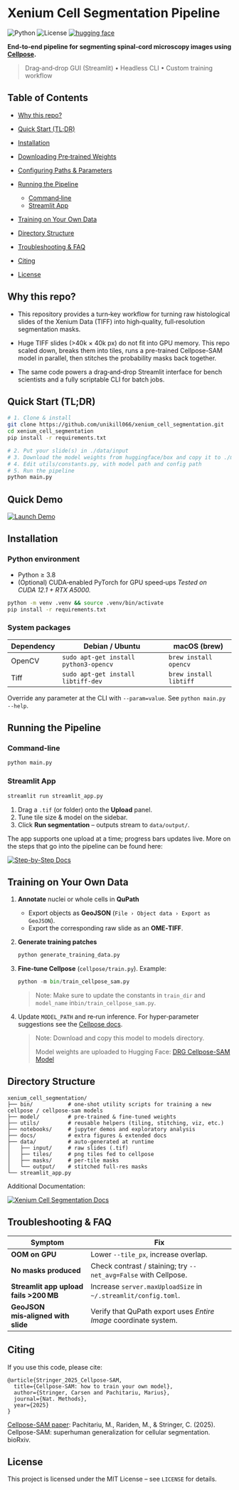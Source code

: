 # Xenium Cell Segmentation Pipeline

![Python](https://img.shields.io/badge/python-3.8%2B-blue?logo=python)
![License](https://img.shields.io/github/license/unikill066/xenium_cell_segmentation)
[![hugging face](https://huggingface.co/datasets/huggingface/badges/resolve/main/model-on-hf-md.svg)](https://huggingface.co/unikill066/drg_cellpose_sam_model)


**End‑to‑end pipeline for segmenting spinal‑cord microscopy images using [Cellpose](https://github.com/MouseLand/cellpose).**

> Drag‑and‑drop GUI (Streamlit) • Headless CLI • Custom training workflow

## Table of Contents

* [Why this repo?](#why-this-repo)
* [Quick Start (TL;DR)](#quick-start-tldr)
* [Installation](#installation)
* [Downloading Pre‑trained Weights](#downloading-pre-trained-weights)
* [Configuring Paths & Parameters](#configuring-paths--parameters)
* [Running the Pipeline](#running-the-pipeline)

  * [Command‑line](#command-line)
  * [Streamlit App](#streamlit-app)
* [Training on Your Own Data](#training-on-your-own-data)
* [Directory Structure](#directory-structure)
* [Troubleshooting & FAQ](#troubleshooting--faq)
* [Citing](#citing)
* [License](#license)

## Why this repo?

- This repository provides a turn‑key workflow for turning raw histological slides of the Xenium Data (TIFF) into high‑quality, full‑resolution segmentation masks. 

- Huge TIFF slides (>40k × 40k px) do not fit into GPU memory. This repo scaled down, breaks them into tiles, runs a pre-trained Cellpose-SAM model in parallel, then stitches the probability masks back together.

- The same code powers a drag‑and‑drop Streamlit interface for bench scientists and a fully scriptable CLI for batch jobs.

## Quick Start (TL;DR)

```bash
# 1. Clone & install
git clone https://github.com/unikill066/xenium_cell_segmentation.git
cd xenium_cell_segmentation
pip install -r requirements.txt

# 2. Put your slide(s) in ./data/input
# 3. Download the model weights from huggingface/box and copy it to ./model/ model directory (see below)
# 4. Edit utils/constants.py, with model path and config path 
# 5. Run the pipeline
python main.py
```
## Quick Demo
[![Launch Demo](https://img.shields.io/badge/Launch-Demo-red?style=for-the-badge&logo=streamlit&logoColor=white)](demo/xenium_seg_cellposesam_demo.mp4)



## Installation

### Python environment

* Python ≥ 3.8
* (Optional) CUDA‑enabled PyTorch for GPU speed‑ups
  *Tested on CUDA 12.1 + RTX A5000.*

```bash
python -m venv .venv && source .venv/bin/activate
pip install -r requirements.txt
```

### System packages

| Dependency | Debian / Ubuntu                       | macOS (brew)           |
| ---------- | ------------------------------------- | ---------------------- |
| OpenCV     | `sudo apt-get install python3-opencv` | `brew install opencv`  |
| Tiff       | `sudo apt-get install libtiff-dev`    | `brew install libtiff` |

Override any parameter at the CLI with `--param=value`. See `python main.py --help`.

## Running the Pipeline

### Command‑line

```bash
python main.py
```

### Streamlit App

```bash
streamlit run streamlit_app.py
```

1. Drag a `.tif` (or folder) onto the **Upload** panel.
2. Tune tile size & model on the sidebar.
3. Click **Run segmentation** – outputs stream to `data/output/`.

The app supports one upload at a time; progress bars updates live. More on the steps that go into the pipeline can be found here: <p align="left">
  <a href="docs/step_process.md">
    <img src="https://img.shields.io/badge/Step–by–Step-Docs-blue?style=for-the-badge" alt="Step-by-Step Docs">
  </a>
</p>


## Training on Your Own Data

1. **Annotate** nuclei or whole cells in **QuPath**

   * Export objects as **GeoJSON** (`File › Object data › Export as GeoJSON`).
   * Export the corresponding raw slide as an **OME‑TIFF**.

2. **Generate training patches**

   ```bash
   python generate_training_data.py
   ```

3. **Fine‑tune Cellpose** (`cellpose/train.py`). Example:

   ```python
   python -m bin/train_cellpose_sam.py
   ```

   > Note: Make sure to update the constants in `train_dir` and `model_name` in`bin/train_cellpose_sam.py`.

4. Update `MODEL_PATH` and re‑run inference.
   For hyper‑parameter suggestions see the [Cellpose docs](https://cellpose.readthedocs.io).

   > Note: Download and copy this model to models directory.
   > 
   > Model weights are uploaded to Hugging Face: [DRG Cellpose-SAM Model](https://huggingface.co/unikill066/drg_cellpose_sam_model)

## Directory Structure

```
xenium_cell_segmentation/
├── bin/           # one‑shot utility scripts for training a new cellpose / cellpose-sam models
├── model/         # pre‑trained & fine‑tuned weights
├── utils/         # reusable helpers (tiling, stitching, viz, etc.)
├── notebooks/     # jupyter demos and exploratory analysis
├── docs/          # extra figures & extended docs
├── data/          # auto‑generated at runtime
│   ├── input/     # raw slides (.tif)
│   ├── tiles/     # png tiles fed to cellpose
│   ├── masks/     # per‑tile masks
│   └── output/    # stitched full‑res masks
└── streamlit_app.py
```

Additional Documentation:
<p align="left">
  <a href="docs/xenium_cell_segmentation.md">
    <img src="https://img.shields.io/badge/Xenium–Cell–Segmentation-Docs-blue?style=for-the-badge" alt="Xenium Cell Segmentation Docs">
  </a>
</p>


## Troubleshooting & FAQ

| Symptom                                | Fix                                                              |
| -------------------------------------- | ---------------------------------------------------------------- |
| **OOM on GPU**                         | Lower `--tile_px`, increase overlap.                             |
| **No masks produced**                  | Check contrast / staining; try `--net_avg=False` with Cellpose.  |
| **Streamlit app upload fails >200 MB** | Increase `server.maxUploadSize` in `~/.streamlit/config.toml`.   |
| **GeoJSON mis‑aligned with slide**     | Verify that QuPath export uses *Entire Image* coordinate system. |

## Citing

If you use this code, please cite:

```
@article{Stringer_2025_Cellpose-SAM,
  title={Cellpose-SAM: how to train your own model},
  author={Stringer, Carsen and Pachitariu, Marius},
  journal={Nat. Methods},
  year={2025}
}
```
[Cellpose-SAM paper](https://www.biorxiv.org/content/10.1101/2025.04.28.651001v1): Pachitariu, M., Rariden, M., & Stringer, C. (2025). Cellpose-SAM: superhuman generalization for cellular segmentation. bioRxiv.

## License

This project is licensed under the MIT License – see `LICENSE` for details.